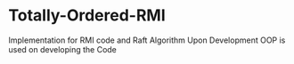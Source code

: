 # Totally-Ordered-RMI
Implementation for RMI code and Raft Algorithm Upon Development
OOP is used on developing the Code 